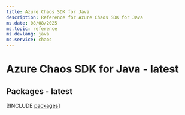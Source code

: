 ```yaml
---
title: Azure Chaos SDK for Java
description: Reference for Azure Chaos SDK for Java
ms.date: 08/08/2025
ms.topic: reference
ms.devlang: java
ms.service: chaos
---
```

# Azure Chaos SDK for Java - latest
## Packages - latest
[!INCLUDE [packages](chaos-index.md)]